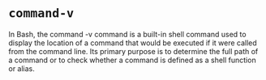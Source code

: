 # `command-v`

In Bash, the command -v command is a built-in shell command used to display the location of a command that would be executed if it were called from the command line. Its primary purpose is to determine the full path of a command or to check whether a command is defined as a shell function or alias.

